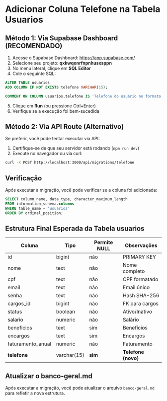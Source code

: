 # Adicionar Coluna Telefone na Tabela Usuarios

## Método 1: Via Supabase Dashboard (RECOMENDADO)

1. Acesse o Supabase Dashboard: https://app.supabase.com/
2. Selecione seu projeto: **qxkwqonrfnpnhusxsppn**
3. No menu lateral, clique em **SQL Editor**
4. Cole o seguinte SQL:

```sql
ALTER TABLE usuarios
ADD COLUMN IF NOT EXISTS telefone VARCHAR(15);

COMMENT ON COLUMN usuarios.telefone IS 'Telefone do usuário no formato (XX) XXXXX-XXXX';
```

5. Clique em **Run** (ou pressione Ctrl+Enter)
6. Verifique se a execução foi bem-sucedida

## Método 2: Via API Route (Alternativo)

Se preferir, você pode tentar executar via API:

1. Certifique-se de que seu servidor está rodando (`npm run dev`)
2. Execute no navegador ou via curl:

```bash
curl -X POST http://localhost:3000/api/migrations/telefone
```

## Verificação

Após executar a migração, você pode verificar se a coluna foi adicionada:

```sql
SELECT column_name, data_type, character_maximum_length
FROM information_schema.columns
WHERE table_name = 'usuarios'
ORDER BY ordinal_position;
```

## Estrutura Final Esperada da Tabela usuarios

| Coluna | Tipo | Permite NULL | Observações |
|--------|------|--------------|-------------|
| id | bigint | não | PRIMARY KEY |
| nome | text | não | Nome completo |
| cpf | text | não | CPF formatado |
| email | text | não | Email único |
| senha | text | não | Hash SHA-256 |
| cargos_id | bigint | não | FK para cargos |
| status | boolean | não | Ativo/Inativo |
| salario | numeric | não | Salário |
| beneficios | text | sim | Benefícios |
| encargos | text | sim | Encargos |
| faturamento_anual | numeric | não | Faturamento |
| **telefone** | varchar(15) | **sim** | **Telefone (novo)** |

## Atualizar o banco-geral.md

Após executar a migração, você pode atualizar o arquivo `banco-geral.md` para refletir a nova estrutura.
